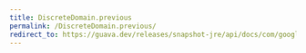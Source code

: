 ```yaml
---
title: DiscreteDomain.previous
permalink: /DiscreteDomain.previous/
redirect_to: https://guava.dev/releases/snapshot-jre/api/docs/com/google/common/collect/DiscreteDomain.html#previous-C-
---
```

